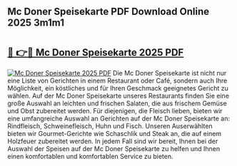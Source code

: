## Mc Doner Speisekarte PDF Download Online 2025 3m1m1

# <h2><a href="http://gcahg1.nevu.top/?p=Mc+Doner+Speisekarte">🔗 👉🔴 Mc Doner Speisekarte 2025 PDF</a></h2>

[![Mc Doner Speisekarte 2025 PDF](https://i.imgur.com/dBaPXMq.png)](http://gcahg1.nevu.top/?p=Mc+Doner+Speisekarte)
Die Mc Doner Speisekarte ist nicht nur eine Liste von Gerichten in einem Restaurant oder Café, sondern auch Ihre Möglichkeit, ein köstliches und für Ihren Geschmack geeignetes Gericht zu wählen. Auf der Mc Doner Speisekarte unseres Restaurants finden Sie eine große Auswahl an leichten und frischen Salaten, die aus frischem Gemüse und Obst zubereitet werden. Für diejenigen, die Fleisch lieben, bieten wir eine umfangreiche Auswahl an Gerichten auf der Mc Doner Speisekarte an: Rindfleisch, Schweinefleisch, Huhn und Fisch. Unseren Auserwählten bieten wir Gourmet-Gerichte wie Schaschlik und Steak an, die auf einem Holzfeuer zubereitet werden. In jedem Fall sind wir bereit, Ihnen bei der Auswahl der Speisen auf der Mc Doner Speisekarte zu helfen und Ihnen einen komfortablen und komfortablen Service zu bieten.
